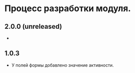 Процесс разработки модуля.
==============
2.0.0 (unreleased)
-----------------
  * 
  
1.0.3
-----------------
  * У полей формы добавлено значение активности.